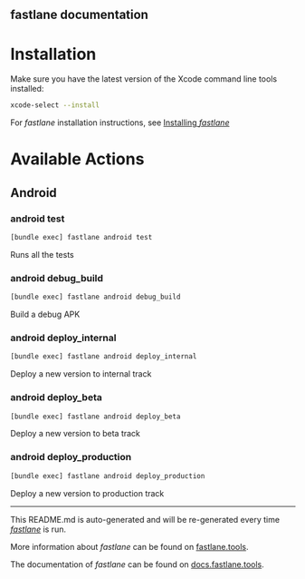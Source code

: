 fastlane documentation
----

# Installation

Make sure you have the latest version of the Xcode command line tools installed:

```sh
xcode-select --install
```

For _fastlane_ installation instructions, see [Installing _fastlane_](https://docs.fastlane.tools/#installing-fastlane)

# Available Actions

## Android

### android test

```sh
[bundle exec] fastlane android test
```

Runs all the tests

### android debug_build

```sh
[bundle exec] fastlane android debug_build
```

Build a debug APK

### android deploy_internal

```sh
[bundle exec] fastlane android deploy_internal
```

Deploy a new version to internal track

### android deploy_beta

```sh
[bundle exec] fastlane android deploy_beta
```

Deploy a new version to beta track

### android deploy_production

```sh
[bundle exec] fastlane android deploy_production
```

Deploy a new version to production track

----

This README.md is auto-generated and will be re-generated every time [_fastlane_](https://fastlane.tools) is run.

More information about _fastlane_ can be found on [fastlane.tools](https://fastlane.tools).

The documentation of _fastlane_ can be found on [docs.fastlane.tools](https://docs.fastlane.tools).
